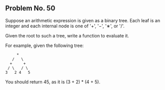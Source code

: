 Problem No. 50
---

Suppose an arithmetic expression is given as a binary tree. Each leaf is an integer and each internal node is one of '+', '−', '∗', or '/'.

Given the root to such a tree, write a function to evaluate it.

For example, given the following tree:

```
     *
   /   \
  +     +
 / \   / \
3   2 4   5
```

You should return 45, as it is (3 + 2) * (4 + 5).
